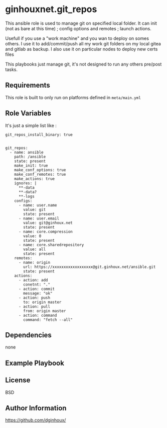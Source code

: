 ginhouxnet.git_repos
=========

This ansible role is used to manage git on specified local folder.
It can init (not as bare at this time) ; config options and remotes ; launch actions.

Usefull if you use a "work machine" and you wan to deploy on somes others.
I use it to add/commit/push all my work git folders on my local gitea and gitlab as backup.
I also use it on particular nodes to deploy new certs files

This playbooks just manage git, it's not designed to run any others pre/post tasks.


Requirements
------------

This role is built to only run on platforms defined in `meta/main.yml`


Role Variables
--------------

It's just a simple list like : 

```
git_repos_install_binary: true


git_repos:
  - name: ansible
    path: /ansible
    state: present
    make_init: true
    make_conf_options: true
    make_conf_remotes: true
    make_actions: true
    ignores: |
      **-data
      **-data?
      **-logs
    configs:
      - name: user.name
        value: git
        state: present
      - name: user.email
        value: git@ginhoux.net
        state: present
      - name: core.compression
        value: 0
        state: present
      - name: core.sharedrepository
        value: all
        state: present
    remotes:
      - name: origin
        url: https://xxxxxxxxxxxxxxxxxx@git.ginhoux.net/ansible.git
        state: present
    actions:
      - action: add
        conetnt: "."
      - action: commit
        message: "ok"
      - action: push
        to: origin master
      - action: pull
        from: origin master
      - action: command
        command: "fetch --all"

```


Dependencies
------------

none

Example Playbook
----------------



License
-------

BSD


Author Information
------------------

https://github.com/dginhoux/
